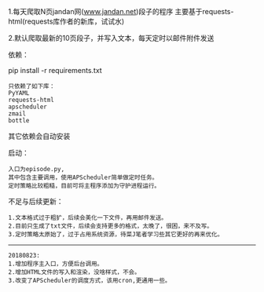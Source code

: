 1.每天爬取N页jandan网(www.jandan.net)段子的程序
  主要基于requests-html(requests库作者的新库，试试水)
  
    
2.默认爬取最新的10页段子，并写入文本，每天定时以邮件附件发送


依赖：

pip install -r requirements.txt

    只依赖了如下库：
    PyYAML
    requests-html
    apscheduler
    zmail
    bottle
    
其它依赖会自动安装

启动：
    
    入口为episode.py,
    其中包含主要调用，使用APScheduler简单做定时任务。
    定时策略比较粗糙，目前可将主程序添加为守护进程运行。

不足与后续更新：
    
    1.文本格式过于粗犷，后续会美化一下文件，再用邮件发送。
    2.目前只生成了txt文件，后续会支持更多的格式，太晚了，很困，来不及写。
    3.定时策略太原始了，过于占用系统资源，待菜J笔者学习些其它更好的再来优化。

   -----
    20180823:
    1.增加程序主入口，方便后台调用。
    2.增加HTML文件的写入和渲染，没啥样式，不会。
    3.改变了APScheduler的调度方式，该用cron,更通用一些。